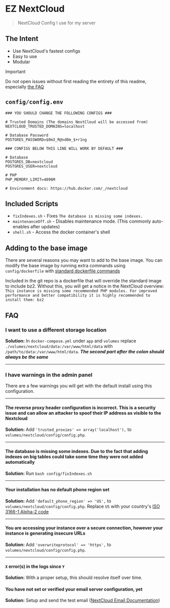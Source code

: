 # EZ NextCloud

> NextCloud Config I use for my server

## The Intent

- Use NextCloud's fastest configs
- Easy to use
- Modular

> [!IMPORTANT]  
> Do not open issues without first reading the entirety of this readme, especially [the FAQ](#faq)

## `config/config.env`

```env
### YOU SHOULD CHANGE THE FOLLOWING CONFIGS ###

# Trusted Domains (The domains NextCloud will be accessed from)
NEXTCLOUD_TRUSTED_DOMAINS=localhost

# Database Password
POSTGRES_PASSWORD=$0m3_R@nd0m_$+r1ng

### CONFIGS BELOW THIS LINE WILL WORK BY DEFAULT ###

# Database
POSTGRES_DB=nextcloud
POSTGRES_USER=nextcloud

# PHP
PHP_MEMORY_LIMIT=4096M

# Environment docs: https://hub.docker.com/_/nextcloud
```

## Included Scripts

- `fixIndexes.sh` - Fixes `The database is missing some indexes.`
- `maintenanceOff.sh` - Disables maintenance mode. (This commonly auto-enables after updates)
- `shell.sh` - Access the docker container's shell

## Adding to the base image

There are several reasons you may want to add to the base image. You can modify the base image by running extra commands using `config/dockerfile` with [standard dockerfile commands](https://docs.docker.com/engine/reference/builder/)

Included in the git repo is a dockerfile that will override the standard image to include bz2. Without this, you will get a notice in the NextCloud overview:
`This instance is missing some recommended PHP modules. For improved performance and better compatibility it is highly recommended to install them: bz2`

## FAQ

### I want to use a different storage location

**Solution:** In `docker-compose.yml` under `app` and `volumes` replace `./volumes/nextcloud/data:/var/www/html/data` with `/path/to/data:/var/www/html/data`.
***The second part after the colon should always be the same***

---

### I have warnings in the admin panel

There are a few warnings you will get with the default install using this configuration.

---

#### The reverse proxy header configuration is incorrect. This is a security issue and can allow an attacker to spoof their IP address as visible to the Nextcloud

**Solution:** Add `'trusted_proxies' => array('localhost'),` to `volumes/nextcloud/config/config.php`.

---

#### The database is missing some indexes. Due to the fact that adding indexes on big tables could take some time they were not added automatically

**Solution:** Run `bash config/fixIndexes.sh`

---

#### Your installation has no default phone region set

**Solution:** Add `'default_phone_region' => 'US',` to `volumes/nextcloud/config/config.php`. Replace `US` with your country's [ISO 3166-1 Alpha-2 code](https://en.wikipedia.org/wiki/ISO_3166-1#Codes)

---

#### You are accessing your instance over a secure connection, however your instance is generating insecure URLs

**Solution:** Add `'overwriteprotocol' => 'https',` to `volumes/nextcloud/config/config.php`.

---

#### `X` error(s) in the logs since `Y`

**Solution:** With a proper setup, this should resolve itself over time.

#### You have not set or verified your email server configuration, yet

**Solution:** Setup and send the test email ([NextCloud Email Documentation](https://docs.nextcloud.com/server/latest/admin_manual/configuration_server/email_configuration.html))
